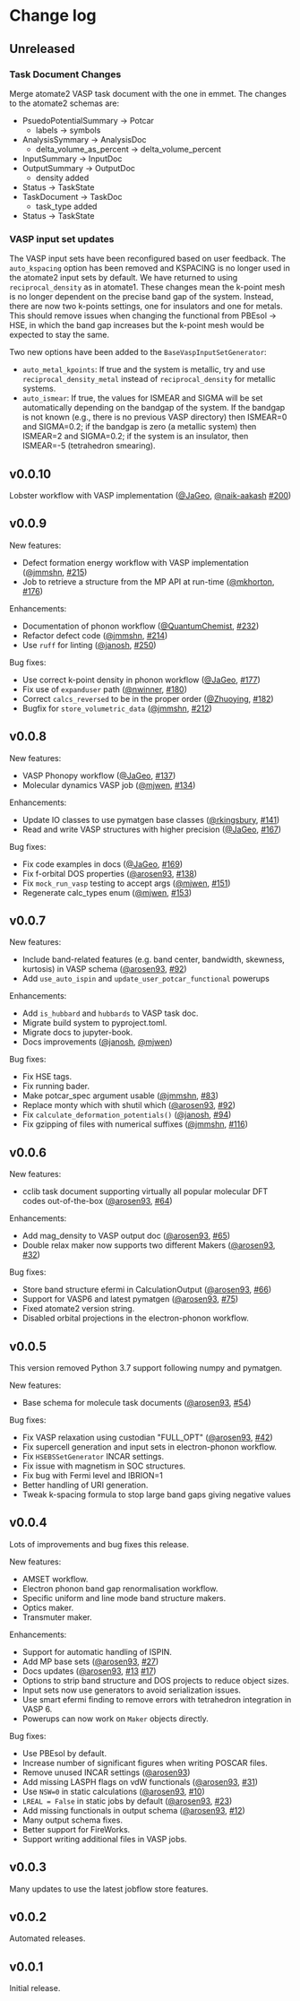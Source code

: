 Change log
==========

Unreleased
----------

### Task Document Changes

Merge atomate2 VASP task document with the one in emmet. The changes to the atomate2
schemas are:

- PsuedoPotentialSummary -> Potcar
  - labels -> symbols
- AnalysisSymmary -> AnalysisDoc
  - delta_volume_as_percent -> delta_volume_percent
- InputSummary -> InputDoc
- OutputSummary -> OutputDoc
  - density added
- Status -> TaskState
- TaskDocument -> TaskDoc
  - task_type added
- Status -> TaskState

### VASP input set updates

The VASP input sets have been reconfigured based on user feedback.
The ``auto_kspacing`` option has been removed and KSPACING is no longer used in the
atomate2 input sets by default. We have returned to using ``reciprocal_density`` as in
atomate1. These changes mean the k-point mesh is no longer dependent on the precise
band gap of the system. Instead, there are now two k-points settings, one for insulators
and one for metals. This should remove issues when changing the functional from
PBEsol -> HSE,  in which the band gap increases but the k-point mesh would be expected
to stay the same.

Two new options have been added to the ``BaseVaspInputSetGenerator``:

- ``auto_metal_kpoints``: If true and the system is metallic, try and use ``
  reciprocal_density_metal`` instead of ``reciprocal_density`` for metallic systems.
- ``auto_ismear``: If true, the values for ISMEAR and SIGMA will be set automatically
  depending on the bandgap of the system. If the bandgap is not known (e.g., there is no
  previous VASP directory) then ISMEAR=0 and SIGMA=0.2; if the bandgap is zero (a
  metallic system) then ISMEAR=2 and SIGMA=0.2; if the system is an insulator, then
  ISMEAR=-5 (tetrahedron smearing).

v0.0.10
-------

Lobster workflow with VASP implementation ([@JaGeo][jageo], [@naik-aakash][naik-aakash] [#200](https://github.com/materialsproject/atomate2/pull/200))

v0.0.9
------

New features:

- Defect formation energy workflow with VASP implementation ([@jmmshn][jmmshn], [#215](https://github.com/materialsproject/atomate2/pull/215))
- Job to retrieve a structure from the MP API at run-time ([@mkhorton][mkhorton], [#176](https://github.com/materialsproject/atomate2/pull/176]))

Enhancements:

- Documentation of phonon workflow ([@QuantumChemist][quantumchemist], [#232](https://github.com/materialsproject/atomate2/pull/232))
- Refactor defect code ([@jmmshn][jmmshn], [#214](https://github.com/materialsproject/atomate2/pull/214))
- Use `ruff` for linting ([@janosh][janosh], [#250](https://github.com/materialsproject/atomate2/pull/250))


Bug fixes:

- Use correct k-point density in phonon workflow ([@JaGeo][jageo], [#177](https://github.com/materialsproject/atomate2/pull/177))
- Fix use of `expanduser` path ([@nwinner][nwinner], [#180](https://github.com/materialsproject/atomate2/pull/180))
- Correct `calcs_reversed` to be in the proper order ([@Zhuoying][zhuoying], [#182](https://github.com/materialsproject/atomate2/pull/182))
- Bugfix for `store_volumetric_data` ([@jmmshn][jmmshn], [#212](https://github.com/materialsproject/atomate2/pull/212))


v0.0.8
------

New features:

- VASP Phonopy workflow ([@JaGeo][jageo], [#137](https://github.com/materialsproject/atomate2/pull/137))
- Molecular dynamics VASP job ([@mjwen][mjwen], [#134](https://github.com/materialsproject/atomate2/pull/134))

Enhancements:

- Update IO classes to use pymatgen base classes ([@rkingsbury][rkingsbury], [#141](https://github.com/materialsproject/atomate2/pull/141))
- Read and write VASP structures with higher precision ([@JaGeo][jageo], [#167](https://github.com/materialsproject/atomate2/pull/167))

Bug fixes:

- Fix code examples in docs ([@JaGeo][jageo], [#169](https://github.com/materialsproject/atomate2/pull/169))
- Fix f-orbital DOS properties ([@arosen93][arosen], [#138](https://github.com/materialsproject/atomate2/pull/138))
- Fix `mock_run_vasp` testing to accept args ([@mjwen][mjwen], [#151](https://github.com/materialsproject/atomate2/pull/151))
- Regenerate calc_types enum ([@mjwen][mjwen], [#153](https://github.com/materialsproject/atomate2/pull/153))

v0.0.7
------

New features:

- Include band-related features (e.g. band center, bandwidth, skewness, kurtosis) in
  VASP schema ([@arosen93][arosen], [#92](https://github.com/materialsproject/atomate2/pull/92))
- Add `use_auto_ispin` and `update_user_potcar_functional` powerups

Enhancements:

- Add `is_hubbard` and `hubbards` to VASP task doc.
- Migrate build system to pyproject.toml.
- Migrate docs to jupyter-book.
- Docs improvements ([@janosh][janosh], [@mjwen][mjwen])

Bug fixes:

- Fix HSE tags.
- Fix running bader.
- Make potcar_spec argument usable ([@jmmshn][jmmshn], [#83](https://github.com/materialsproject/atomate2/pull/83))
- Replace monty which with shutil which ([@arosen93][arosen], [#92](https://github.com/materialsproject/atomate2/pull/92))
- Fix `calculate_deformation_potentials()` ([@janosh][janosh], [#94](https://github.com/materialsproject/atomate2/pull/94))
- Fix gzipping of files with numerical suffixes ([@jmmshn][jmmshn], [#116](https://github.com/materialsproject/atomate2/pull/116))

v0.0.6
------

New features:

- cclib task document supporting virtually all popular molecular DFT codes out-of-the-box
  ([@arosen93][arosen], [#64](https://github.com/materialsproject/atomate2/pull/64))

Enhancements:

- Add mag_density to VASP output doc ([@arosen93][arosen], [#65](https://github.com/materialsproject/atomate2/pull/66))
- Double relax maker now supports two different Makers ([@arosen93][arosen], [#32](https://github.com/materialsproject/atomate2/pull/32))

Bug fixes:

- Store band structure efermi in CalculationOutput ([@arosen93][arosen], [#66](https://github.com/materialsproject/atomate2/pull/66))
- Support for VASP6 and latest pymatgen ([@arosen93][arosen], [#75](https://github.com/materialsproject/atomate2/pull/75))
- Fixed atomate2 version string.
- Disabled orbital projections in the electron-phonon workflow.

v0.0.5
------

This version removed Python 3.7 support following numpy and pymatgen.

New features:

- Base schema for molecule task documents ([@arosen93][arosen], [#54](https://github.com/materialsproject/atomate2/pull/54))

Bug fixes:

- Fix VASP relaxation using custodian "FULL_OPT" ([@arosen93][arosen], [#42](https://github.com/materialsproject/atomate2/pull/42))
- Fix supercell generation and input sets in electron-phonon workflow.
- Fix `HSEBSSetGenerator` INCAR settings.
- Fix issue with magnetism in SOC structures.
- Fix bug with Fermi level and IBRION=1
- Better handling of URI generation.
- Tweak k-spacing formula to stop large band gaps giving negative values

v0.0.4
------

Lots of improvements and bug fixes this release.

New features:

- AMSET workflow.
- Electron phonon band gap renormalisation workflow.
- Specific uniform and line mode band structure makers.
- Optics maker.
- Transmuter maker.

Enhancements:

- Support for automatic handling of ISPIN.
- Add MP base sets ([@arosen93][arosen], [#27](https://github.com/materialsproject/atomate2/pull/27))
- Docs updates ([@arosen93][arosen], [#13](https://github.com/materialsproject/atomate2/pull/13) [#17](https://github.com/materialsproject/atomate2/pull/17))
- Options to strip band structure and DOS projects to reduce object sizes.
- Input sets now use generators to avoid serialization issues.
- Use smart efermi finding to remove errors with tetrahedron integration in VASP 6.
- Powerups can now work on `Maker` objects directly.

Bug fixes:

- Use PBEsol by default.
- Increase number of significant figures when writing POSCAR files.
- Remove unused INCAR settings ([@arosen93][arosen])
- Add missing LASPH flags on vdW functionals ([@arosen93][arosen], [#31](https://github.com/materialsproject/atomate2/pull/31))
- Use `NSW=0` in static calculations ([@arosen93][arosen], [#10](https://github.com/materialsproject/atomate2/pull/10))
- `LREAL = False` in static jobs by default ([@arosen93][arosen], [#23](https://github.com/materialsproject/atomate2/pull/23))
- Add missing functionals in output schema ([@arosen93][arosen], [#12](https://github.com/materialsproject/atomate2/pull/12))
- Many output schema fixes.
- Better support for FireWorks.
- Support writing additional files in VASP jobs.

v0.0.3
------

Many updates to use the latest jobflow store features.

v0.0.2
------

Automated releases.

v0.0.1
------

Initial release.

[contributors]: <> (CONTRIBUTOR SECTION)
[nwinner]: https://github.com/nwinner
[jageo]: https://github.com/JaGeo
[zhuoying]: https://github.com/Zhuoying
[jmmshn]: https://github.com/jmmshn
[mkhorton]: https://github.com/mkhorton
[QuantumChemist]: https://github.com/QuantumChemist
[janosh]: https://github.com/janosh
[mjwen]: https://github.com/mjwen
[arosen]: https://github.com/arosen93
[rkingsbury]: https://github.com/rkingsbury
[naik-aakash]: https://github.com/naik-aakash
